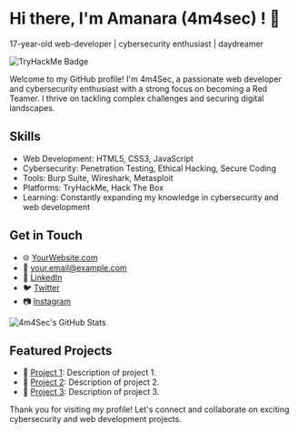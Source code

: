 <!-- Header -->
# Hi there, I'm Amanara (4m4sec) ! 👋
17-year-old web-developer | cybersecurity enthusiast | daydreamer

<!-- Badge -->
![TryHackMe Badge](https://tryhackme-badges.s3.amazonaws.com/Amanara.png)

<!-- Introduction -->
Welcome to my GitHub profile! I'm 4m4Sec, a passionate web developer and cybersecurity enthusiast with a strong focus on becoming a Red Teamer. I thrive on tackling complex challenges and securing digital landscapes.

<!-- Skills -->
## Skills
- Web Development: HTML5, CSS3, JavaScript
- Cybersecurity: Penetration Testing, Ethical Hacking, Secure Coding
- Tools: Burp Suite, Wireshark, Metasploit
- Platforms: TryHackMe, Hack The Box
- Learning: Constantly expanding my knowledge in cybersecurity and web development

<!-- Contact Me -->
## Get in Touch
- 🌐 [YourWebsite.com](https://www.yourwebsite.com)
- 📧 your.email@example.com
- 🔗 [LinkedIn](https://www.linkedin.com/in/4m4Sec)
- 🐦 [Twitter](https://twitter.com/4m4Sec)
- 📷 [Instagram](https://www.instagram.com/4m4Sec)

<!-- GitHub Stats -->
![4m4Sec's GitHub Stats](https://github-readme-stats.vercel.app/api?username=4m4Sec&show_icons=true&count_private=true&theme=dark)

<!-- Projects -->
## Featured Projects
- 🚀 [Project 1](https://github.com/4m4Sec/project1): Description of project 1.
- 🌟 [Project 2](https://github.com/4m4Sec/project2): Description of project 2.
- 📁 [Project 3](https://github.com/4m4Sec/project3): Description of project 3.

<!-- Footer -->
Thank you for visiting my profile! Let's connect and collaborate on exciting cybersecurity and web development projects.
